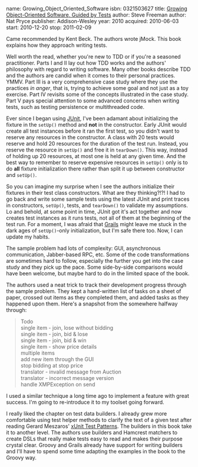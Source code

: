 name: Growing_Object_Oriented_Software
isbn: 0321503627
title: [Growing Object-Oriented Software, Guided by Tests](http://amzn.com/0321503627)
author: Steve Freeman
author: Nat Pryce
publisher: Addison-Wesley
year: 2010
acquired: 2010-06-03
start: 2010-12-20
stop: 2011-02-09

Came recommended by Kent Beck.  The authors wrote jMock.  This book explains
how they approach writing tests.

Well worth the read, whether you're new to TDD or if you're a seasoned
practitioner.  Parts I and II lay out how TDD works and the authors' philosophy
with regard to writing software.  Many other books describe TDD and the authors
are candid when it comes to their personal practices.  YMMV.  Part III is a very
comprehensive case study where they use the practices _in anger_, that is,
trying to achieve some goal and not just as a toy exercise.  Part IV revisits
some of the concepts illustrated in the case study.  Part V pays special
attention to some advanced concerns when writing tests, such as testing
persistence or multithreaded code.

Ever since I began using [JUnit](http://junit.org/), I've been adamant about
initializing the fixture in the `setUp()` method and **not** in the constructor.
Early JUnit would create all test instances before it ran the first test, so you
didn't want to reserve any resources in the constructor.  A class with 20 tests
would reserve and hold 20 resources for the duration of the test run.  Instead,
you reserve the resource in `setUp()` and free it in `tearDown()`.  This way,
instead of holding up 20 resources, at most one is held at any given time.  And
the best way to remember to reserve expensive resources in `setUp()` only is to
do **all** fixture initialization there rather than split it up between
constructor and `setUp()`.

So you can imagine my surprise when I see the authors initialize their fixtures
in their test class constructors.  What are they thinking?!?!  I had to go back
and write some sample tests using the latest JUnit and print traces in
constructors, `setUp()`, tests, and `tearDown()` to validate my assumptions.  Lo
and behold, at some point in time, JUnit got it's act together and now creates
test instances as it runs tests, not all of them at the beginning of the test
run.  For a moment, I was afraid that [Grails](http://grails.org/) might leave
me stuck in the dark ages of `setUp()`-only initialization, but I'm safe there
too.  Now, I can update my habits.

The sample problem had lots of complexity: GUI, asynchronous communication,
Jabber-based RPC, etc.  Some of the code transformations are sometimes hard to
follow, especially the further you get into the case study and they pick up the
pace.  Some side-by-side comparisons would have been welcome, but maybe hard to
do in the limited space of the book.

The authors used a neat trick to track their development progress through the
sample problem.  They kept a hand-written list of tasks on a sheet of paper,
crossed out items as they completed them, and added tasks as they happened upon
them.  Here's a snapshot from the somewhere halfway through:

<blockquote class="todo-list">
<span class="list-title">Todo</span><br />
<span class="todo done">single item - join, lose without bidding</span><br />
<span class="todo done">single item - join, bid & lose</span><br />
<span class="todo done">single item - join, bid & win</span><br />
<span class="todo done">single item - show price details</span><br />
<span class="todo">multiple items</span><br />
<span class="todo">add new item through the GUI</span><br />
<span class="todo">stop bidding at stop price</span><br />
<span class="todo new">translator - invalid message from Auction</span><br />
<span class="todo new">translator - incorrect message version</span><br />
<span class="todo new">handle XMPException on send</span><br />
</blockquote>

I used a similar technique a long time ago to implement a feature with great
success.  I'm going to re-introduce it to my toolset going forward.

I really liked the chapter on test data builders.  I already grew more
comfortable using test helper methods to clarify the text of a given test after
reading Gerard Meszaros' [xUnit Test Patterns](#xUnit_Test_Patterns).  The
builders in this book take it to another level.  The authors use builders and
Hamcrest matchers to create DSLs that really make tests easy to read and makes
their purpose crystal clear.  Groovy and Grails already have support for writing
builders and I'll have to spend some time adapting the examples in the book to
the Groovy way.
